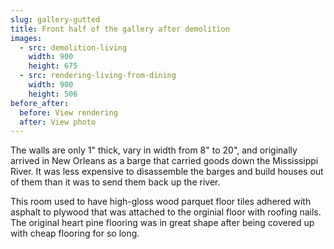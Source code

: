 ```yaml
---
slug: gallery-gutted
title: Front half of the gallery after demolition
images:
  - src: demolition-living
    width: 900
    height: 675
  - src: rendering-living-from-dining
    width: 900
    height: 506
before_after:
  before: View rendering
  after: View photo
---
```

The walls are only 1" thick, vary in width from 8" to 20", and originally arrived in New Orleans as a barge that carried goods down the Mississippi River. It was less expensive to disassemble the barges and build houses out of them than it was to send them back up the river.

This room used to have high-gloss wood parquet floor tiles adhered with asphalt to plywood that was attached to the orginial floor with roofing nails. The original heart pine flooring was in great shape after being covered up with cheap flooring for so long.
